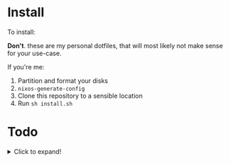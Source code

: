 # Install

To install:

**Don't**. these are my personal dotfiles, that will most likely not make sense for your use-case.

If you're me:

1. Partition and format your disks
2. `nixos-generate-config`
3. Clone this repository to a sensible location
4. Run `sh install.sh`

# Todo

<details>
  <summary>Click to expand!</summary>

  ## Options
  
  - [ ] Configure dunst via home-manager
  - [ ] Install and configure gammastep (successor to redshift)
  - [ ] Use flakes
  - [ ] Make setup modular
    - [Inspiration](https://github.com/rummik/nixos-config)
  - [ ] Find out, how to configure Displayport-Audio
  - [ ] ~~Docker~~ Podman for container-management (Kubernetes? kubectl / kind / helm...)
  - [ ] *btrfs-partition* (On hold)
  - [x] Try out autorandr
  - [x] Try out bluetooth on dwm
  - [x] Configure alacritty via home-manager
  - [x] doas instead of sudo
  - [x] pipewire instead of pulseaudio
  - [x] packages from unstable channel
  - [x] dotfiles-management with home-manager
  - [x] correct keyboard-model and locales
  - [x] configuration.nix with symlink (superseeded by setup-script)
  - [x] Configure Bluetooth
  - [x] Don't commit `hardware.nix`!
  - [x] Write setup-script
  
  ## Window Managers
  
  ### KDE
  
  - [ ] hello window decorations *(In Progress)*
  - [x] Windows-tiling script
  - [x] no titlebar, when maximized
  
  ### dwm
  
  - [x] Find better way of installing and managing the package
    - Auto push to `dwm-src`-repository; include this repository in the dwm overlay
  - [x] Include battery-percentage in status-bar
  - [x] Build own nix-package
  
  ## Packages
  
  - [ ] openvpn *(work-configuration)*
  - [ ] intellij-idea *(work-configuration)*
  - [x] spotify
  - [x] vs-code
  - [x] nvim-nightly
  - [x] go
  - [x] rust

  ### Neovim

  - [x] Migrate init.vim to home-manager
    - I actually tagged that as "in-progress" before, but since I basically learned everything I need to know to include new stuff, I'll mark that as done.
  - [x] Find correct way to configure neovim (maybe it's better to install system-wide and just manage .config/nvim via home-manager?)
    - Build custom packages and include them in the config
</details>
